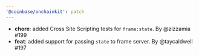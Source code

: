 ```yaml
---
'@coinbase/onchainkit': patch
---
```


- **chore**: added Cross Site Scripting tests for `frame:state`. By @zizzamia #199
- **feat**: added support for passing `state` to frame server. By @taycaldwell #197
